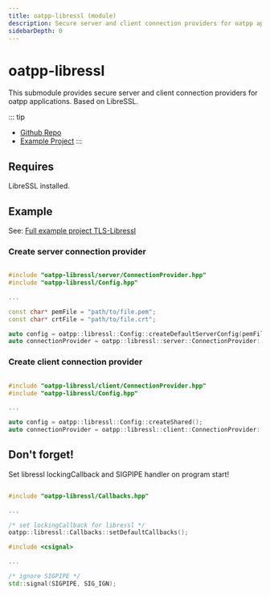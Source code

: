 ```yaml
---
title: oatpp-libressl (module)
description: Secure server and client connection providers for oatpp applications. Based on LibreSSL.
sidebarDepth: 0
---
```


# oatpp-libressl <seo/>
This submodule provides secure server and client connection providers for oatpp applications. Based on LibreSSL.

::: tip
- [Github Repo](https://github.com/oatpp/oatpp-libressl)
- [Example Project](/examples/libressl/)
:::

## Requires

LibreSSL installed.

## Example

See: [Full example project TLS-Libressl](https://github.com/oatpp/example-libressl)

### Create server connection provider

```cpp

#include "oatpp-libressl/server/ConnectionProvider.hpp"
#include "oatpp-libressl/Config.hpp"

...

const char* pemFile = "path/to/file.pem";
const char* crtFile = "path/to/file.crt";

auto config = oatpp::libressl::Config::createDefaultServerConfig(pemFile, crtFile);
auto connectionProvider = oatpp::libressl::server::ConnectionProvider::createShared(config, 8443);

```

### Create client connection provider

```cpp

#include "oatpp-libressl/client/ConnectionProvider.hpp"
#include "oatpp-libressl/Config.hpp"

...

auto config = oatpp::libressl::Config::createShared();
auto connectionProvider = oatpp::libressl::client::ConnectionProvider::createShared(config, "httpbin.org", 443);

```

## Don't forget!

Set libressl lockingCallback and SIGPIPE handler on program start!

```cpp

#include "oatpp-libressl/Callbacks.hpp"

...

/* set lockingCallback for libressl */
oatpp::libressl::Callbacks::setDefaultCallbacks();

```

```cpp
#include <csignal>

...

/* ignore SIGPIPE */
std::signal(SIGPIPE, SIG_IGN);
```
